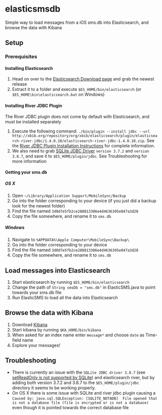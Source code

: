 # elasticsmsdb
Simple way to load messages from a iOS sms.db into Elasticsearch, and browse the data with Kibana

## Setup


### Prerequisites
#### Installing Elasticsearch
1. Head on over to the [Elasticsearch Download page](https://www.elastic.co/downloads/elasticsearch) and grab the newest release
2. Extract it to a folder and execute `$ES_HOME/bin/elasticsearch` (or `$ES_HOME\bin\elasticsearch.bat` on Windows)

#### Installing River JDBC Plugin
The River JDBC plugin does not come by default with Elasticsearch, and must be installed separately

1. Execute the following command: `./bin/plugin --install jdbc --url http://xbib.org/repository/org/xbib/elasticsearch/plugin/elasticsearch-river-jdbc/1.4.0.10/elasticsearch-river-jdbc-1.4.0.10.zip`. See the [River JDBC Plugin Installation Instructions](https://github.com/jprante/elasticsearch-river-jdbc#installation) for complete information.
2. We also need to grab [SQLite JDBC Driver](https://bitbucket.org/xerial/sqlite-jdbc/downloads) `version 3.7.2` and `version 3.8.7`, and save it to `$ES_HOME/plugin/jdbc`. See Troubleshooting for more information

#### Getting your sms.db
##### OS X
1. Open `~/Library/Application Support/MobileSync/Backup`
2. Go into the folder corresponding to your device (if you just did a backup look for the newest folder)
3. Find the file named `3d0d7e5fb2ce288813306e4d4636395e047a3d28`
4. Copy the file somewhere, and rename it to `sms.db`

##### Windows
1. Navigate to `%APPDATA%\Apple Computer\MobileSync\Backup\`
2. Go into the folder corresponding to your device 
3. Find the file named `3d0d7e5fb2ce288813306e4d4636395e047a3d28`
4. Copy the file somewhere, and rename it to `sms.db`


## Load messages into Elasticsearch
1. Start elasticsearch by running `$ES_HOME/bin/elasticsearch`
2. Change the path of `String smsDb = "sms.db"` in ElasticSMS.java to point towards your sms.db file
3. Run ElasticSMS to load all the data into Elasticsearch

## Browse the data with Kibana
1. Download [Kibana](https://www.elastic.co/downloads/kibana)
2. Start kibana by running `$KA_HOME/bin/kibana`
3. When asked for an index name enter `message*` and choose `date` as Time-field name
4. Explore your messages!

## Troubleshooting
* There is currently an issue with the `SQLite JDBC driver 3.8.7` (see [setReadOnly is not supported by SQLite](https://github.com/jprante/elasticsearch-river-jdbc/issues/250)) and elasticsearch river, but by adding both version 3.7.2 and 3.8.7 to the `$ES_HOME/plugin/jdbc` directory it seems to be working properly.
* On OS X there is some issue with SQLite and river jdbc plugin causing a
`Caused by: java.sql.SQLException: [SQLITE_NOTADB]  File opened that is not a database file (file is encrypted or is not a database)` even though it is pointed towards the correct database file